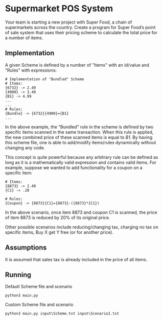 # Supermarket POS System
Your team is starting a new project with Super Food, a chain of supermarkets across the 
country. Create a program for Super Food’s point of sale system that uses their pricing 
scheme to calculate the total price for a number of items. 

## Implementation
A given Scheme is defined by a number of "Items" with an id/value and "Rules" with expressions:
```
# Implementation of "Bundled" Scheme
# Items:
{6732} -> 2.49
{4900} -> 3.49
{B1} -> 4.99
...
...
# Rules:
{Bundle} -> {6732}{4900}={B1}
...
```
In the above example, the "Bundled" rule in the scheme is defined by two specific items scanned in the same transaction.  When this rule is applied, the new combined price of these scanned items is equal to _B1_.  By having this scheme file, one is able to add/modify items/rules dynamically without changing any code.

This concept is quite powerful because any arbitrary rule can be defined as long as it is a mathematically valid expression and contains valid items.  For example, suppose we wanted to add functionality for a coupon on a specific item:
```
# Items:
{8873} -> 2.49
{C1} -> .20

# Rules:
{Coupon} -> {8873}{C1}={8873}-({8873}*{C1})
```
In the above scenario, once item 8873 and coupon C1 is scanned, the price of item 8873 is reduced by 20% of its original price.

Other possible scenarios include reducing/changing tax, charging no tax on specific items, Buy X get Y free (or for another price).

## Assumptions
It is assumed that sales tax is already included in the price of all items.

## Running
Default Scheme file and scenario
```
python3 main.py
```
Custom Scheme file and scenario
```
python3 main.py input\Scheme.txt input\Scenario1.txt
```
